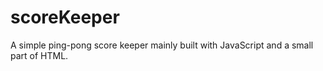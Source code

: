 # scoreKeeper

A simple ping-pong score keeper mainly built with JavaScript and a small part of HTML.
